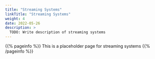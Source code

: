 ```yaml
---
title: "Streaming Systems"
linkTitle: "Streaming Systems"
weight: 4
date: 2022-05-26
description: >
  TODO: Write description of streaming systems
---
```


{{% pageinfo %}}
This is a placeholder page for streaming systems
{{% /pageinfo %}}
